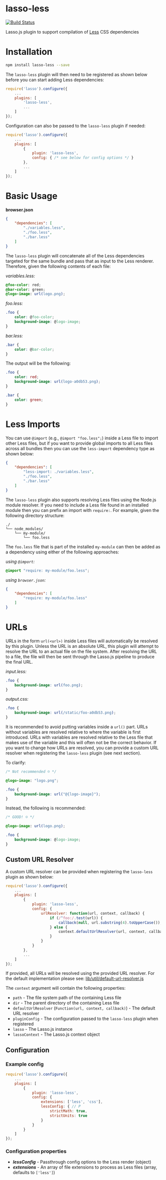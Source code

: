 lasso-less
==============

[![Build Status](https://travis-ci.org/lasso-js/lasso-less.svg?branch=master)](https://travis-ci.org/lasso-js/lasso-less)

Lasso.js plugin to support compilation of [Less](http://lesscss.org/) CSS dependencies

# Installation

```sh
npm install lasso-less --save
```

The `lasso-less` plugin will then need to be registered as shown below before you can start adding Less dependencies:

```javascript
require('lasso').configure({
    ...
    plugins: [
        'lasso-less',
        ...
    ]
});
```

Configuration can also be passed to the `lasso-less` plugin if needed:

```javascript
require('lasso').configure({
    ...
    plugins: [
        {
            plugin: 'lasso-less',
            config: { /* see below for config options */ }
        },
        ...
    ]
});
```

# Basic Usage

**browser.json**

```json
{
    "dependencies": [
        "./variables.less",
        "./foo.less",
        "./bar.less"
	]
}
```

The `lasso-less` plugin will concatenate all of the Less dependencies targeted for the same bundle and pass that as input to the Less renderer. Therefore, given the following contents of each file:

_variables.less:_

```css
@foo-color: red;
@bar-color: green;
@logo-image: url(logo.png);
```

_foo.less:_

```css
.foo {
    color: @foo-color;
    background-image: @logo-image;
}
```

_bar.less:_

```css
.bar {
    color: @bar-color;
}
```

The output will be the following:

```css
.foo {
    color: red;
    background-image: url(logo-a0db53.png);
}

.bar {
    color: green;
}
```

# Less Imports

You can use `@import` (e.g., `@import "foo.less";`) inside a Less file to import other Less files, but if you want to provide global imports to all Less files across all bundles then you can use the `less-import` dependency type as shown below:

```json
{
	"dependencies": [
        "less-import: ./variables.less",
        "./foo.less",
        "./bar.less"
	]
}
```

The `lasso-less` plugin also supports resolving Less files using the Node.js module resolver. If you need to include a Less file found in an installed module then you can prefix an import with `require:`. For example, given the following directory structure:

```
./
└── node_modules/
    └── my-module/
        └── foo.less
```

The `foo.less` file that is part of the installed `my-module` can then be added as a dependency using either of the following approaches:

_using `@import`:_

```css
@import "require: my-module/foo.less";
```

_using `browser.json`:_

```json
{
    "dependencies": [
        "require: my-module/foo.less"
    ]
}
```

# URLs

URLs in the form `url(<url>)` inside Less files will automatically be resolved by this plugin. Unless the URL is an absolute URL, this plugin will attempt to resolve the URL to an actual file on the file system. After resolving the URL to a file, the file will then be sent through the Lasso.js pipeline to produce the final URL.

_input.less:_

```css
.foo {
    background-image: url(foo.png);
}
```

_output.css:_

```css
.foo {
    background-image: url(/static/foo-a0db53.png);
}
```

It is recommended to avoid putting variables inside a `url()` part. URLs without variables are resolved relative to where the variable is first introduced. URLs with variables are resolved relative to the Less file that makes use of the variable and this will often not be the correct behavior. If you want to change how URLs are resolved, you can provide a custom URL resolver when registering the `lasso-less` plugin (see next section).

To clarify:


```css
/* Not recommended ☹ */

@logo-image: "logo.png";

.foo {
    background-image: url("@{logo-image}");
}
```

Instead, the following is recommended:

```css
/* GOOD! ☺ */

@logo-image: url(logo.png);

.foo {
    background-image: @logo-image;
}
```

## Custom URL Resolver

A custom URL resolver can be provided when registering the `lasso-less` plugin as shown below:

```javascript
require('lasso').configure({
    ...
    plugins: [
        {
            plugin: 'lasso-less',
            config: {
                urlResolver: function(url, context, callback) {
                    if (/^foo:/.test(url)) {
                        callback(null, url.substring(4).toUpperCase());
                    } else {
                        context.defaultUrlResolver(url, context, callback);
                    }
                }
            }
        },
        ...
    ]
});
```

If provided, all URLs will be resolved using the provided URL resolver. For the default implementation please see: [lib/util/default-url-resolver.js](lib/util/default-url-resolver.js)

The `context` argument will contain the following properties:

- `path` - The file system path of the containing Less file
- `dir` - The parent directory of the containing Less file
- `defaultUrlResolver` (`Function(url, context, callback)`) - The default URL resolver
- `pluginConfig` - The configuration passed to the `lasso-less` plugin when registered
- `lasso` - The Lasso.js instance
- `lassoContext` - The Lasso.js context object

## Configuration

### Example config

```javascript
require('lasso').configure({
    ...
    plugins: [
        {
            plugin: 'lasso-less',
            config: {
                extensions: ['less', 'css'],
                lessConfig: { // P
                    strictMath: true,
                    strictUnits: true
                }
            }
        }
    ]
});
```

### Configuration properties

- ___lessConfig___ - Passthrough config options to the Less render (object)
- ___extensions___ - An array of file extensions to process as Less files (array, defaults to `['less']`)
